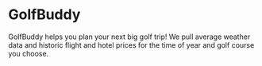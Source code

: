 # GolfBuddy

GolfBuddy helps you plan your next big golf trip! We pull average weather data and historic flight and hotel prices for the time of year and golf course you choose.
